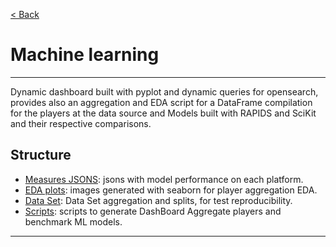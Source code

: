 [< Back](../Readme.md)
# Machine learning

-------------------

Dynamic dashboard built with pyplot and dynamic queries for opensearch, provides also an aggregation and EDA script for a DataFrame compilation for the players at the data source and Models built with RAPIDS and SciKit and their respective comparisons.

## Structure

- [Measures JSONS](JSONS): jsons with model performance on each platform.
- [EDA plots](imagesEDA): images generated with seaborn for player aggregation EDA.
- [Data Set](csv): Data Set aggregation and splits, for test reproducibility.
- [Scripts](../MachineLearning): scripts to generate DashBoard Aggregate players and benchmark ML models.

-------------------
